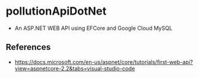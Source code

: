 # pollutionApiDotNet
- An ASP.NET WEB API using EFCore and Google Cloud MySQL

## References
- https://docs.microsoft.com/en-us/aspnet/core/tutorials/first-web-api?view=aspnetcore-2.2&tabs=visual-studio-code
